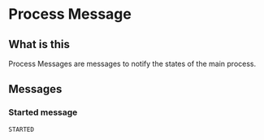 # Process Message

## What is this

Process Messages are messages to notify the states of the main process.

## Messages

### Started message

`STARTED`
